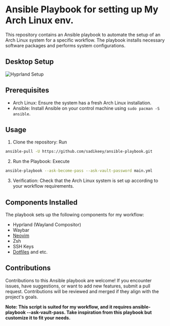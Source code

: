 # Ansible Playbook for setting up My Arch Linux env.

This repository contains an Ansible playbook to automate the setup of an Arch Linux system for a specific workflow. The playbook installs necessary software packages and performs system configurations.

## Desktop Setup
![Hyprland Setup](https://data.sadiksaifi.dev/Screenshots/desktop.png)

## Prerequisites
- Arch Linux: Ensure the system has a fresh Arch Linux installation.
- Ansible: Install Ansible on your control machine using `sudo pacman -S ansible`.

## Usage
1. Clone the repository: Run 
```sh
ansible-pull -U https://github.com/sadikeey/ansible-playbook.git
```

2. Run the Playbook: Execute
```sh
ansible-playbook --ask-become-pass --ask-vault-password main.yml
```

3. Verification: Check that the Arch Linux system is set up according to your workflow requirements.

## Components Installed
The playbook sets up the following components for my workflow:
- Hyprland (Wayland Compositor)
- Waybar
- [Neovim](https://github.com/sadikeey/nvim.git)
- Zsh
- SSH Keys
- [Dotfiles](https://github.com/sadikeey/dotfiles.git) and etc.

## Contributions
Contributions to this Ansible playbook are welcome! If you encounter issues, have suggestions, or want to add new features, submit a pull request. Contributions will be reviewed and merged if they align with the project's goals.

**Note: This script is suited for my workflow, and it requires ansible-playbook --ask-vault-pass. Take inspiration from this playbook but customize it to fit your needs.**
